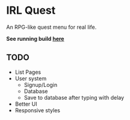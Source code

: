 # IRL Quest

An RPG-like quest menu for real life.

**See running build [here](http://irlquest.martymagaan.com)**

## TODO
+ List Pages
+ User system
  + Signup/Login
  + Database
  + Save to database after typing with delay
+ Better UI
+ Responsive styles